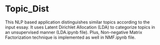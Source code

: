 # Topic_Dist
This NLP based application distinguishes similar topics according to the input essay. It uses Latent Dirichlet Allocation (LDA) to categorize topics in an unsupervised manner (LDA.ipynb file). Plus, Non-negative Matrix Factorization technique is implemented as well in NMF.ipynb file.
